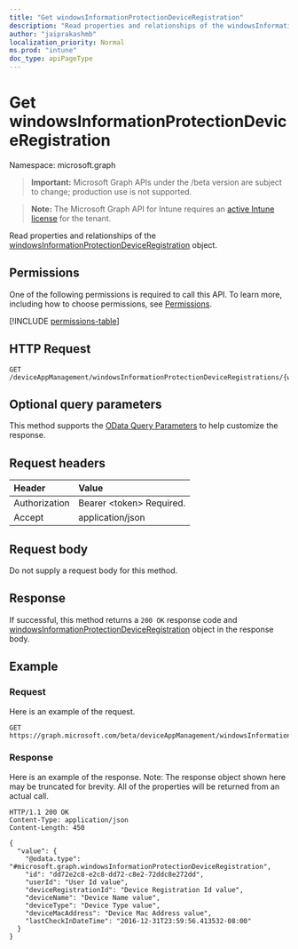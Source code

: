 ```yaml
---
title: "Get windowsInformationProtectionDeviceRegistration"
description: "Read properties and relationships of the windowsInformationProtectionDeviceRegistration object."
author: "jaiprakashmb"
localization_priority: Normal
ms.prod: "intune"
doc_type: apiPageType
---
```


# Get windowsInformationProtectionDeviceRegistration

Namespace: microsoft.graph

> **Important:** Microsoft Graph APIs under the /beta version are subject to change; production use is not supported.

> **Note:** The Microsoft Graph API for Intune requires an [active Intune license](https://go.microsoft.com/fwlink/?linkid=839381) for the tenant.

Read properties and relationships of the [windowsInformationProtectionDeviceRegistration](../resources/intune-mam-windowsinformationprotectiondeviceregistration.md) object.

## Permissions
One of the following permissions is required to call this API. To learn more, including how to choose permissions, see [Permissions](/graph/permissions-reference).

<!-- { "blockType": "permissions", "name": "intune_mam_windowsinformationprotectiondeviceregistration_get" } -->
[!INCLUDE [permissions-table](../includes/permissions/intune-mam-windowsinformationprotectiondeviceregistration-get-permissions.md)]

## HTTP Request
<!-- {
  "blockType": "ignored"
}
-->
``` http
GET /deviceAppManagement/windowsInformationProtectionDeviceRegistrations/{windowsInformationProtectionDeviceRegistrationId}
```

## Optional query parameters
This method supports the [OData Query Parameters](/graph/query-parameters) to help customize the response.

## Request headers
|Header|Value|
|:---|:---|
|Authorization|Bearer &lt;token&gt; Required.|
|Accept|application/json|

## Request body
Do not supply a request body for this method.

## Response
If successful, this method returns a `200 OK` response code and [windowsInformationProtectionDeviceRegistration](../resources/intune-mam-windowsinformationprotectiondeviceregistration.md) object in the response body.

## Example

### Request
Here is an example of the request.
``` http
GET https://graph.microsoft.com/beta/deviceAppManagement/windowsInformationProtectionDeviceRegistrations/{windowsInformationProtectionDeviceRegistrationId}
```

### Response
Here is an example of the response. Note: The response object shown here may be truncated for brevity. All of the properties will be returned from an actual call.
``` http
HTTP/1.1 200 OK
Content-Type: application/json
Content-Length: 450

{
  "value": {
    "@odata.type": "#microsoft.graph.windowsInformationProtectionDeviceRegistration",
    "id": "dd72e2c8-e2c8-dd72-c8e2-72ddc8e272dd",
    "userId": "User Id value",
    "deviceRegistrationId": "Device Registration Id value",
    "deviceName": "Device Name value",
    "deviceType": "Device Type value",
    "deviceMacAddress": "Device Mac Address value",
    "lastCheckInDateTime": "2016-12-31T23:59:56.413532-08:00"
  }
}
```
